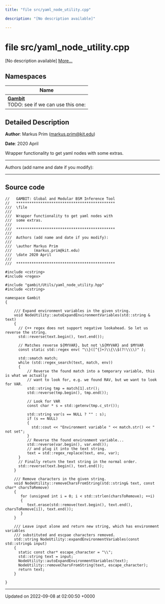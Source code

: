 ```yaml
---
title: "file src/yaml_node_utility.cpp"

description: "[No description available]"

---
```


# file src/yaml_node_utility.cpp

[No description available] [More...](#detailed-description)

## Namespaces

| Name           |
| -------------- |
| **[Gambit](/documentation/code/namespaces/namespacegambit/)** <br>TODO: see if we can use this one:  |

## Detailed Description


**Author**: Markus Prim ([markus.prim@kit.edu](mailto:markus.prim@kit.edu)) 

**Date**: 2020 April

Wrapper functionality to get yaml nodes with some extras.



------------------

Authors (add name and date if you modify):



------------------




## Source code

```
//   GAMBIT: Global and Modular BSM Inference Tool
//   *********************************************
///  \file
///
///  Wrapper functionality to get yaml nodes with
///  some extras.
///
///  *********************************************
///
///  Authors (add name and date if you modify):
///
///  \author Markus Prim
///          (markus.prim@kit.edu)
///  \date 2020 April
///
///  *********************************************

#include <cstring>
#include <regex>

#include "gambit/Utils/yaml_node_utility.hpp"
#include <cstring>

namespace Gambit
{

    /// Expand environment variables in the given string.
    void NodeUtility::autoExpandEnvironmentVariables(std::string & text)
    {
      // C++ regex does not support negative lookahead. So let us reverse the string.
      std::reverse(text.begin(), text.end());

      // Matches reverse ${MYVAR}, but not \${MYVAR} and $MYVAR
      const static std::regex env( "\\}([^{]+)\\{\\$(?!\\\\)" );

      std::smatch match;
      while (std::regex_search(text, match, env))
      {
          // Reverse the found match into a temporary variable, this is what we actually
          // want to look for, e.g. we found RAV, but we want to look for VAR.
          std::string tmp = match[1].str();
          std::reverse(tmp.begin(), tmp.end());

          // Look for VAR
          const char * s = std::getenv(tmp.c_str());

          std::string var(s == NULL ? "" : s);
          if (s == NULL)
          {
            std::cout << "Environment variable " << match.str() << " not set";
          }
          // Reverse the found environment variable...
          std::reverse(var.begin(), var.end());
          // and plug it into the text string.
          text = std::regex_replace(text, env, var);
      }
      // Finally return the text string in the normal order.
      std::reverse(text.begin(), text.end());
    }

    /// Remove characters in the given string.
    void NodeUtility::removeCharsFromString(std::string& text, const char* charsToRemove)
    {
       for (unsigned int i = 0; i < std::strlen(charsToRemove); ++i)
       {
          text.erase(std::remove(text.begin(), text.end(), charsToRemove[i]), text.end());
       }
    }

    /// Leave input alone and return new string, which has environment variables
    /// substituted and escpae characters removed.
    std::string NodeUtility::expandEnvironmentVariables(const std::string& input)
    {
      static const char* escape_character = "\\";
      std::string text = input;
      NodeUtility::autoExpandEnvironmentVariables(text);
      NodeUtility::removeCharsFromString(text, escape_character);
      return text;
    }

}
```


-------------------------------

Updated on 2022-09-08 at 02:00:50 +0000

